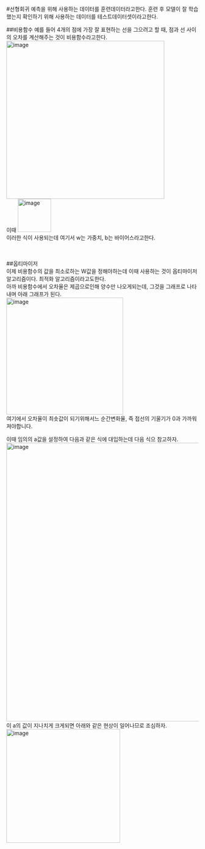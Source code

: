 #선형회귀
예측을 위해 사용하는 데이터를 훈련데이터라고한다.
훈련 후 모델이 잘 학습했는지 확인하기 위해 사용하는 데이터를 테스트데이터셋이라고한다.


##비용함수
예를 들어 4개의 점에 가장 잘 표현하는 선을 그으려고 할 때, 점과 선 사이의 오차를 계산해주는 것이 비용함수라고한다.<br>
<img width="414" alt="image" src="https://user-images.githubusercontent.com/68543486/133252442-dcbecf2d-fca7-4826-9015-21a5187d59bf.png"><br>
이때
<img width="87" alt="image" src="https://user-images.githubusercontent.com/68543486/133253098-85eca31b-4913-40b9-aea4-889e09124d3b.png"><br>
이러한 식이 사용되는데 여기서 w는 가중치, b는 바이어스라고한다.<br>

<br>
<br>
##옵티마이저<br>
이제 비용함수의 값을 최소로하는 W값을 정해야하는데 이때 사용하는 것이 옵티마이저알고리즘이다. 최적화 알고리즘이라고도한다.<br>
아까 비용함수에서 오차율은 제곱으로인해 양수만 나오게되는데, 그것을 그래프로 나타내며 아래 그래프가 된다.<br>
<img width="306" alt="image" src="https://user-images.githubusercontent.com/68543486/133253368-e7a3ef4b-8179-47e3-be3a-ff04ba94cd22.png"><br>
여기에서 오차율이 최솟값이 되기위해서느 순간변화율, 즉 접선의 기울기가 0과 가까워져야합니다.<br>

이때 임의의 a값을 설정하여 다음과 같은 식에 대입하는데 다음 식으 참고하자.<br>
<img width="730" alt="image" src="https://user-images.githubusercontent.com/68543486/133253770-68ad8408-9822-4a96-926d-e6d150a5bd7d.png"><br>
이 a의 값이 지나치게 크게되면 아래와 같은 현상이 일어나므로 조심하자.<br>
<img width="298" alt="image" src="https://user-images.githubusercontent.com/68543486/133254356-6c3dd777-6cb4-45ef-b4ec-cfd715c95e7b.png"><br>
